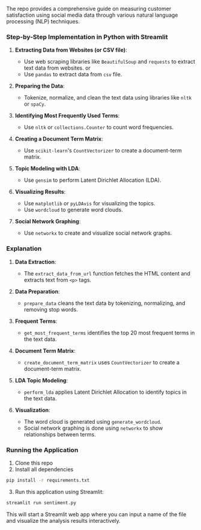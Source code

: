 The repo provides a comprehensive guide on measuring customer satisfaction using social media data through various natural language processing (NLP) techniques. 

### Step-by-Step Implementation in Python with Streamlit

1. **Extracting Data from Websites (or CSV file)**:
   - Use web scraping libraries like `BeautifulSoup` and `requests` to extract text data from websites.
or
   - Use `pandas` to extract data from `csv` file.

2. **Preparing the Data**:
   - Tokenize, normalize, and clean the text data using libraries like `nltk` or `spaCy`.

3. **Identifying Most Frequently Used Terms**:
   - Use `nltk` or `collections.Counter` to count word frequencies.

4. **Creating a Document Term Matrix**:
   - Use `scikit-learn`'s `CountVectorizer` to create a document-term matrix.

5. **Topic Modeling with LDA**:
   - Use `gensim` to perform Latent Dirichlet Allocation (LDA).

6. **Visualizing Results**:
   - Use `matplotlib` or `pyLDAvis` for visualizing the topics.
   - Use `wordcloud` to generate word clouds.

7. **Social Network Graphing**:
   - Use `networkx` to create and visualize social network graphs.

### Explanation

1. **Data Extraction**:
   - The `extract_data_from_url` function fetches the HTML content and extracts text from `<p>` tags.
   
2. **Data Preparation**:
   - `prepare_data` cleans the text data by tokenizing, normalizing, and removing stop words.

3. **Frequent Terms**:
   - `get_most_frequent_terms` identifies the top 20 most frequent terms in the text data.

4. **Document Term Matrix**:
   - `create_document_term_matrix` uses `CountVectorizer` to create a document-term matrix.

5. **LDA Topic Modeling**:
   - `perform_lda` applies Latent Dirichlet Allocation to identify topics in the text data.

6. **Visualization**:
   - The word cloud is generated using `generate_wordcloud`.
   - Social network graphing is done using `networkx` to show relationships between terms.

### Running the Application
1. Clone this repo
2. Install all dependencies
```bash
pip install -r requirements.txt
```
3. Run this application using Streamlit:
```bash
streamlit run sentiment.py
```

This will start a Streamlit web app where you can input a name of the file  and visualize the analysis results interactively.
